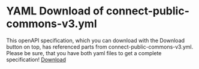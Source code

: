 # YAML Download of connect-public-commons-v3.yml
This openAPI specification, which you can download with the Download button on top, has referenced parts from
 connect-public-commons-v3.yml. Please be sure, that you have both yaml files
    to get a complete specification! <a class="link-button" href="connect-public-commons-v3.yml">Download</a>